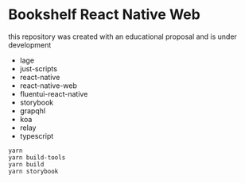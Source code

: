 # Bookshelf React Native Web

this repository was created with an educational proposal and is under development

- lage
- just-scripts
- react-native
- react-native-web
- fluentui-react-native
- storybook
- grapqhl
- koa
- relay
- typescript

```
yarn
yarn build-tools
yarn build
yarn storybook
```


